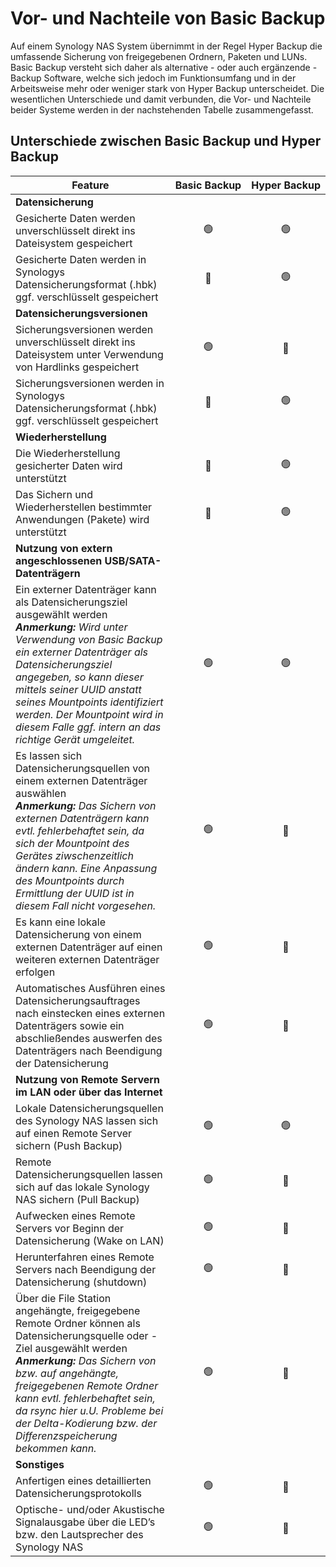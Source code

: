 # Vor- und Nachteile von Basic Backup
Auf einem Synology NAS System übernimmt in der Regel Hyper Backup die umfassende Sicherung von freigegebenen Ordnern, Paketen und LUNs. Basic Backup versteht sich daher als alternative - oder auch ergänzende - Backup Software, welche sich jedoch im Funktionsumfang und in der Arbeitsweise mehr oder weniger stark von Hyper Backup unterscheidet. Die wesentlichen Unterschiede und damit verbunden, die Vor- und Nachteile beider Systeme werden in der nachstehenden Tabelle zusammengefasst.  

## Unterschiede zwischen Basic Backup und Hyper Backup

| Feature |	Basic&nbsp;Backup	| Hyper&nbsp;Backup |
| --- | :---: | :---: |
| **Datensicherung** |
| Gesicherte Daten werden unverschlüsselt direkt ins Dateisystem gespeichert | 🟢 | 🟢 |
| Gesicherte Daten werden in Synologys Datensicherungsformat (.hbk) ggf. verschlüsselt gespeichert | 🔴 | 🟢 |
| **Datensicherungsversionen** |
| Sicherungsversionen werden unverschlüsselt direkt ins Dateisystem unter Verwendung von Hardlinks gespeichert | 🟢 | 🔴 |
| Sicherungsversionen werden in Synologys Datensicherungsformat (.hbk) ggf. verschlüsselt gespeichert | 🔴 | 🟢 |
| **Wiederherstellung** |
| Die Wiederherstellung gesicherter Daten wird unterstützt	| 🔴 | 🟢 |
| Das Sichern und Wiederherstellen bestimmter Anwendungen (Pakete) wird unterstützt	 | 🔴 | 🟢 |
| **Nutzung von extern angeschlossenen USB/SATA-Datenträgern** |
| Ein externer Datenträger kann als Datensicherungsziel ausgewählt werden<br />***Anmerkung:** Wird unter Verwendung von Basic Backup ein externer Datenträger als Datensicherungsziel angegeben, so kann dieser mittels seiner UUID anstatt seines Mountpoints identifiziert werden. Der Mountpoint wird in diesem Falle ggf. intern an das richtige Gerät umgeleitet.* | 🟢 | 🟢 |
| Es lassen sich Datensicherungsquellen von einem externen Datenträger auswählen<br />***Anmerkung:** Das Sichern von externen Datenträgern kann evtl. fehlerbehaftet sein, da sich der Mountpoint des Gerätes ziwschenzeitlich ändern kann. Eine Anpassung des Mountpoints durch Ermittlung der UUID ist in diesem Fall nicht vorgesehen.* | 🟢 | 🔴 |
| Es kann eine lokale Datensicherung von einem externen Datenträger auf einen weiteren externen Datenträger erfolgen | 🟢 | 🔴 |
| Automatisches Ausführen eines Datensicherungsauftrages nach einstecken eines externen Datenträgers sowie ein abschließendes auswerfen des Datenträgers nach Beendigung der Datensicherung | 🟢 | 🔴 |
| **Nutzung von Remote Servern im LAN oder über das Internet** |
| Lokale Datensicherungsquellen des Synology NAS lassen sich auf einen Remote Server sichern (Push Backup) | 🟢 | 🟢 |
| Remote Datensicherungsquellen lassen sich auf das lokale Synology NAS sichern (Pull Backup) | 🟢 | 🔴 |
| Aufwecken eines Remote Servers vor Beginn der Datensicherung (Wake on LAN) | 🟢 | 🔴 |
| Herunterfahren eines Remote Servers nach Beendigung der Datensicherung (shutdown) | 🟢 | 🔴 |
| Über die File Station angehängte, freigegebene Remote Ordner können als Datensicherungsquelle oder -Ziel ausgewählt werden<br />***Anmerkung:** Das Sichern von bzw. auf angehängte, freigegebenen Remote Ordner kann evtl. fehlerbehaftet sein, da rsync hier u.U. Probleme bei der Delta-Kodierung bzw. der Differenzspeicherung bekommen kann.*| 🟢 | 🔴 |
| **Sonstiges** |
| Anfertigen eines detaillierten Datensicherungsprotokolls | 🟢 | 🔴 |
| Optische- und/oder Akustische Signalausgabe über die LED’s bzw. den Lautsprecher des Synology NAS | 🟢 | 🔴 |

